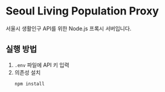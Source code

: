 # Seoul Living Population Proxy

서울시 생활인구 API를 위한 Node.js 프록시 서버입니다.

## 실행 방법

1. `.env` 파일에 API 키 입력
2. 의존성 설치  
   ```bash
   npm install
